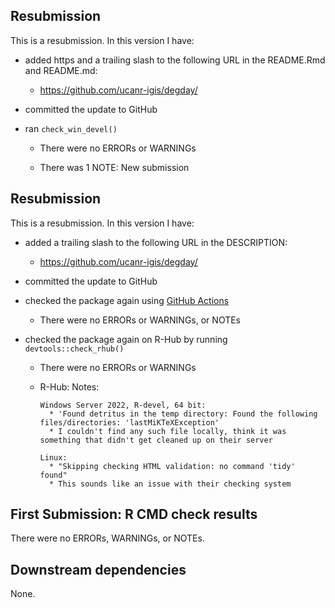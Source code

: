 ## Resubmission

This is a resubmission. In this version I have:

* added https and a trailing slash to the following URL in the README.Rmd and README.md:
     
  * <https://github.com/ucanr-igis/degday/>
  
* committed the update to GitHub

* ran `check_win_devel()`

  * There were no ERRORs or WARNINGs

  * There was 1 NOTE: New submission

## Resubmission

This is a resubmission. In this version I have:

* added a trailing slash to the following URL in the DESCRIPTION:
     
  * <https://github.com/ucanr-igis/degday/>
 
* committed the update to GitHub
 
* checked the package again using [GitHub Actions](https://github.com/UCANR-IGIS/degday/actions)

  * There were no ERRORs or WARNINGs, or NOTEs
     
* checked the package again on R-Hub by running `devtools::check_rhub()` 

  * There were no ERRORs or WARNINGs

  * R-Hub: Notes:
        
        Windows Server 2022, R-devel, 64 bit: 
          * 'Found detritus in the temp directory: Found the following files/directories: 'lastMiKTeXException'
          * I couldn't find any such file locally, think it was something that didn't get cleaned up on their server
        
        Linux: 
          * "Skipping checking HTML validation: no command 'tidy' found"
          * This sounds like an issue with their checking system


## First Submission: R CMD check results

There were no ERRORs, WARNINGs, or NOTEs. 

## Downstream dependencies

None. 



